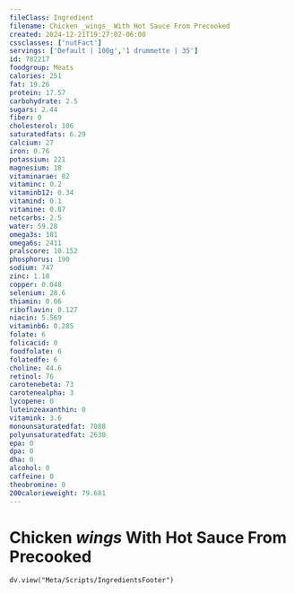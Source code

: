 ```yaml
---
fileClass: Ingredient
filename: Chicken _wings_ With Hot Sauce From Precooked
created: 2024-12-21T19:27:02-06:00
cssclasses: ['nutFact']
servings: ['Default | 100g','1 drummette | 35']
id: 782217
foodgroup: Meats
calories: 251
fat: 19.26
protein: 17.57
carbohydrate: 2.5
sugars: 2.44
fiber: 0
cholesterol: 106
saturatedfats: 6.29
calcium: 27
iron: 0.76
potassium: 221
magnesium: 18
vitaminarae: 82
vitaminc: 0.2
vitaminb12: 0.34
vitamind: 0.1
vitamine: 0.87
netcarbs: 2.5
water: 59.28
omega3s: 181
omega6s: 2411
pralscore: 10.152
phosphorus: 190
sodium: 747
zinc: 1.18
copper: 0.048
selenium: 28.6
thiamin: 0.06
riboflavin: 0.127
niacin: 5.569
vitaminb6: 0.285
folate: 6
folicacid: 0
foodfolate: 6
folatedfe: 6
choline: 44.6
retinol: 76
carotenebeta: 73
carotenealpha: 3
lycopene: 0
luteinzeaxanthin: 0
vitamink: 3.6
monounsaturatedfat: 7088
polyunsaturatedfat: 2630
epa: 0
dpa: 0
dha: 0
alcohol: 0
caffeine: 0
theobromine: 0
200calorieweight: 79.681
---
```


# Chicken _wings_ With Hot Sauce From Precooked

```dataviewjs
dv.view("Meta/Scripts/IngredientsFooter")
```